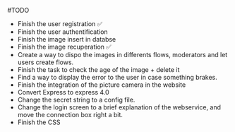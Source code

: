 #TODO

* Finish the user registration :white_check_mark:
* Finish the user authentification
* Finish the image insert in databse
* Finish the image recuperation :white_check_mark:
* Create a way to dispo the images in differents flows, moderators and let users create flows.
* Finish the task to check the age of the image + delete it
* Find a way to display the error to the user in case something brakes.
* Finish the integration of the picture camera in the website
* Convert Express to express 4.0
* Change the secret string to a config file.
* Change the login screen to a brief explanation of the webservice, and move the connection box right a bit.
* Finish the CSS
